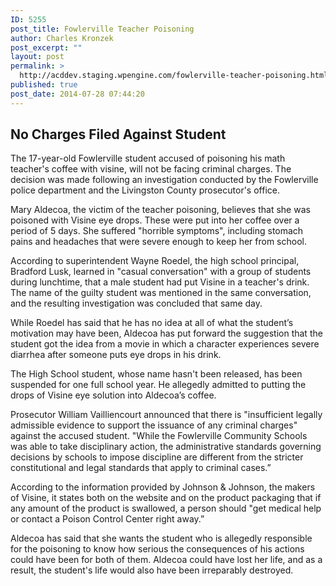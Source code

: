 ```yaml
---
ID: 5255
post_title: Fowlerville Teacher Poisoning
author: Charles Kronzek
post_excerpt: ""
layout: post
permalink: >
  http://acddev.staging.wpengine.com/fowlerville-teacher-poisoning.html
published: true
post_date: 2014-07-28 07:44:20
---
```

<h2>No Charges Filed Against Student</h2>
The 17-year-old Fowlerville student accused of poisoning his math teacher's coffee with visine, will not be facing criminal charges. The decision was made following an investigation conducted by the Fowlerville police department and the Livingston County prosecutor's office.

Mary Aldecoa, the victim of the teacher poisoning, believes that she was poisoned with Visine eye drops. These were put into her coffee over a period of 5 days. She suffered "horrible symptoms", including stomach pains and headaches that were severe enough to keep her from school.

According to superintendent Wayne Roedel, the high school principal, Bradford Lusk, learned in "casual conversation" with a group of students during lunchtime, that a male student had put Visine in a teacher's drink. The name of the guilty student was mentioned in the same conversation, and the resulting investigation was concluded that same day.<!--more-->

While Roedel has said that he has no idea at all of what the student’s motivation may have been, Aldecoa has put forward the suggestion that the student got the idea from a movie in which a character experiences severe diarrhea after someone puts eye drops in his drink.

The High School student, whose name hasn't been released, has been suspended for one full school year. He allegedly admitted to putting the drops of Visine eye solution into Aldecoa’s coffee.

Prosecutor William Vailliencourt announced that there is "insufficient legally admissible evidence to support the issuance of any criminal charges" against the accused student. "While the Fowlerville Community Schools was able to take disciplinary action, the administrative standards governing decisions by schools to impose discipline are different from the stricter constitutional and legal standards that apply to criminal cases.”

According to the information provided by Johnson &amp; Johnson, the makers of Visine, it states both on the website and on the product packaging that if any amount of the product is swallowed, a person should "get medical help or contact a Poison Control Center right away.”

Aldecoa has said that she wants the student who is allegedly responsible for the poisoning to know how serious the consequences of his actions could have been for both of them. Aldecoa could have lost her life, and as a result, the student's life would also have been irreparably destroyed.
